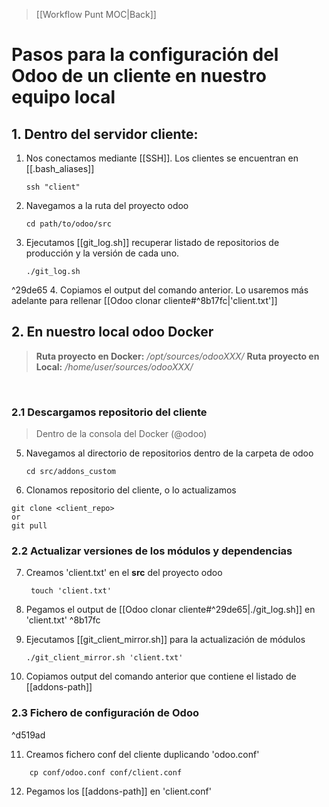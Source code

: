 > [[Workflow Punt MOC|Back]]
# Pasos para la configuración del Odoo de un cliente en nuestro equipo local



## 1. Dentro del servidor cliente:

1. Nos conectamos mediante [[SSH]]. Los clientes se encuentran en [[.bash_aliases]]
   ```
   ssh "client"
	```
   
2. Navegamos a la ruta del proyecto odoo
	```
	cd path/to/odoo/src
	```
	
3. Ejecutamos [[git_log.sh]] recuperar listado de repositorios de producción y la versión de cada uno.
	```
	./git_log.sh
	```
 ^29de65
4. Copiamos el output del comando anterior. Lo usaremos más adelante para rellenar [[Odoo clonar cliente#^8b17fc|'client.txt']]

## 2. En nuestro local odoo Docker

> **Ruta proyecto en Docker:** */opt/sources/odooXXX/*
> **Ruta proyecto en Local:** */home/user/sources/odooXXX/*

<br>

### 2.1 Descargamos repositorio del cliente

> Dentro de la consola del Docker (@odoo)

5. Navegamos al directorio de repositorios dentro de la carpeta de odoo
	```
	cd src/addons_custom
	```

6. Clonamos repositorio del cliente, o lo actualizamos

```
git clone <client_repo>
or
git pull
```

### 2.2 Actualizar versiones de los módulos y dependencias

7. Creamos 'client.txt' en el **src** del proyecto odoo
   ```
	touch 'client.txt'
	```
8. Pegamos el output de [[Odoo clonar cliente#^29de65|./git_log.sh]] en 'client.txt' ^8b17fc
9. Ejecutamos [[git_client_mirror.sh]] para la actualización de módulos

	```
	./git_client_mirror.sh 'client.txt'
	```

10. Copiamos output del comando anterior que contiene el listado de [[addons-path]]

### 2.3 Fichero de configuración de Odoo

^d519ad

11. Creamos fichero conf del cliente duplicando 'odoo.conf'
```
	cp conf/odoo.conf conf/client.conf
```
12. Pegamos los [[addons-path]] en 'client.conf'
